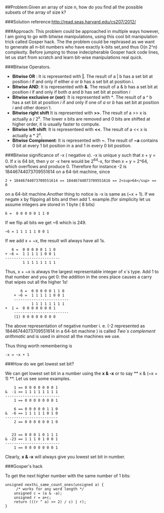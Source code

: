 ##Problem:Given an array of size n, how do you find all the possible subsets of the array of size k?

###Solution reference:http://read.seas.harvard.edu/cs207/2012/ 

###Approach:
This problem could be approached in multiple ways however, I am going to go with bitwise manipulations, using this cool bit manipulation trick called Gosper hack.
The the problem could be rephrased as we want to generate all n-bit numbers who have exactly k-bits set,and thus O(n 2^n) complexity. Before jumping to those indecipherable 
Gosper hack code lines, let us start from scratch and learn bit-wise manipulations real quick.



###Bitwise Operators.

* **Bitwise OR** : It is represented with **|**. The result of a | b has a set bit at position *i* if and only if either *a* or *b* has a set bit at position *i*.
* **Bitwise AND**: It is represented with **&**. The result of a & b has a set bit at position *i* if and only if both *a* and *b* has set bit at position *i*
* **Bitwise exclusive or (xor)**: It is represented with **^**. The result of a ^ b has a set bit at position *i* if and only if one of  *a* or *b* has set bit at position *i* and other doesn\`t. 
* **Bitwise right shift** It is represented with **>>**. The result of a >> x is actually a / 2<sup>x</sup>. The lower x bits are removed and 0 bits are shifted at higher order, it is usually faster to compute.
* **Bitwise left shift**: It is representeed with **<<**.  The result of a << x is actually a * 2<sup>x</sup>. 
* **Bitwise Complement**: It is represented with **~**. The result of **~a** contains 0 bit at every 1 bit position in a and 1 in every 0 bit position.

###Bitwise significance of -x ( negative x).
-x is unique y such that x + y = 0. If *x* is 64 bit, then y or -x here would be 2<sup>64</sup>-x, for then x + y = 2^64, which overflows and produce 0. Therefore for instance
-2 is 18446744073709551614 on a 64-bit machine, since

	2 + 18446744073709551614 == 18446744073709551616 == 2<sup>64</sup> == 0 
	
on a 64-bit machine.Another thing to notice is -x is same as (~x + 1). If we negate x by flipping all bits and then add 1. example.(for simplicity let us assume integers are stored in 1 byte ( 8 bits)

	6 =  0 0 0 0 0 1 1 0 

If we flip all bits  we get ~6 which is 249. 

	~6 = 1 1 1 1 1 0 0 1

If we add x + ~x, the result will always have all 1s.

	   6 =  0 0 0 0 0 1 1 0 
	+ ~6 =  1 1 1 1 1 0 0 1
	-------------------------
	        1 1 1 1 1 1 1 1  

Thus, x + ~x is always the largest representable integer of x\`s type. Add 1 to that number and you get 0: the addition in the ones place causes a carry that wipes out all the higher 1s!

           6 =  0 0 0 0 0 1 1 0
        + ~6 =  1 1 1 1 1 0 0 1
        -------------------------
                1 1 1 1 1 1 1 1
	+  1 =  0 0 0 0 0 0 0 1
        -------------------------
	    (1)	0 0 0 0 0 0 0 0	

The above representation of negative number i. e. (-2 represented as 18446744073709551614 in a 64-bit machine ) is called *Two\`s complement arithmatic* and is used in almost all the machines we use.

Thus thing worth remembering is
	
	-x = ~x + 1

###How do we get lowest set bit?

We can get lowest set bit in a number using the **x & -x** or to say  ** x & (~x + 1) **. Let us see some examples.
	
	    1 == 0 0 0 0 0 0 0 1
	&  -1 == 1 1 1 1 1 1 1 1
	-------------------------
	    1 == 0 0 0 0 0 0 0 1

	    6 == 0 0 0 0 0 1 1 0
	&  -6 == 1 1 1 1 1 0 1 0
	------------------------
	    2 == 0 0 0 0 0 0 1 0


	   23 == 0 0 0 1 0 1 1 1
	& -23 == 1 1 1 0 1 0 0 1
	-------------------------
	    1 == 0 0 0 0 0 0 0 1

Clearly, **x & -x** will always give you lowest set bit in number.



###Gosper's hack

To get the next higher number with the same number of 1 bits:

	unsigned nexthi_same_count_ones(unsigned a) {
		 /* works for any word length */
  		unsigned c = (a & -a);
  		unsigned r = a+c;
		return (((r ^ a) >> 2) / c) | r);
	}



